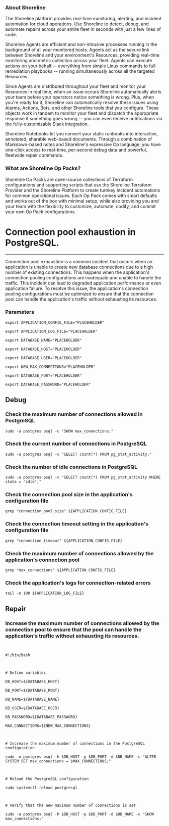 
### About Shoreline
The Shoreline platform provides real-time monitoring, alerting, and incident automation for cloud operations. Use Shoreline to detect, debug, and automate repairs across your entire fleet in seconds with just a few lines of code.

Shoreline Agents are efficient and non-intrusive processes running in the background of all your monitored hosts. Agents act as the secure link between Shoreline and your environment's Resources, providing real-time monitoring and metric collection across your fleet. Agents can execute actions on your behalf -- everything from simple Linux commands to full remediation playbooks -- running simultaneously across all the targeted Resources.

Since Agents are distributed throughout your fleet and monitor your Resources in real time, when an issue occurs Shoreline automatically alerts your team before your operators notice something is wrong. Plus, when you're ready for it, Shoreline can automatically resolve these issues using Alarms, Actions, Bots, and other Shoreline tools that you configure. These objects work in tandem to monitor your fleet and dispatch the appropriate response if something goes wrong -- you can even receive notifications via the fully-customizable Slack integration.

Shoreline Notebooks let you convert your static runbooks into interactive, annotated, sharable web-based documents. Through a combination of Markdown-based notes and Shoreline's expressive Op language, you have one-click access to real-time, per-second debug data and powerful, fleetwide repair commands.

### What are Shoreline Op Packs?
Shoreline Op Packs are open-source collections of Terraform configurations and supporting scripts that use the Shoreline Terraform Provider and the Shoreline Platform to create turnkey incident automations for common operational issues. Each Op Pack comes with smart defaults and works out of the box with minimal setup, while also providing you and your team with the flexibility to customize, automate, codify, and commit your own Op Pack configurations.

# Connection pool exhaustion in PostgreSQL.
---

Connection pool exhaustion is a common incident that occurs when an application is unable to create new database connections due to a high number of existing connections. This happens when the application's connection pooling configurations are inadequate and unable to handle the traffic. This incident can lead to degraded application performance or even application failure. To resolve this issue, the application's connection pooling configurations must be optimized to ensure that the connection pool can handle the application's traffic without exhausting its resources.

### Parameters
```shell
export APPLICATION_CONFIG_FILE="PLACEHOLDER"

export APPLICATION_LOG_FILE="PLACEHOLDER"

export DATABASE_NAME="PLACEHOLDER"

export DATABASE_HOST="PLACEHOLDER"

export DATABASE_USER="PLACEHOLDER"

export NEW_MAX_CONNECTIONS="PLACEHOLDER"

export DATABASE_PORT="PLACEHOLDER"

export DATABASE_PASSWORD="PLACEHOLDER"
```

## Debug

### Check the maximum number of connections allowed in PostgreSQL
```shell
sudo -u postgres psql -c "SHOW max_connections;"
```

### Check the current number of connections in PostgreSQL
```shell
sudo -u postgres psql -c "SELECT count(*) FROM pg_stat_activity;"
```

### Check the number of idle connections in PostgreSQL
```shell
sudo -u postgres psql -c "SELECT count(*) FROM pg_stat_activity WHERE state = 'idle';"
```

### Check the connection pool size in the application's configuration file
```shell
grep "connection_pool_size" ${APPLICATION_CONFIG_FILE}
```

### Check the connection timeout setting in the application's configuration file
```shell
grep "connection_timeout" ${APPLICATION_CONFIG_FILE}
```

### Check the maximum number of connections allowed by the application's connection pool
```shell
grep "max_connections" ${APPLICATION_CONFIG_FILE}
```

### Check the application's logs for connection-related errors
```shell
tail -n 100 ${APPLICATION_LOG_FILE}
```

## Repair

### Increase the maximum number of connections allowed by the connection pool to ensure that the pool can handle the application's traffic without exhausting its resources.
```shell


#!/bin/bash



# Define variables

DB_HOST=${DATABASE_HOST}

DB_PORT=${DATABASE_PORT}

DB_NAME=${DATABASE_NAME}

DB_USER=${DATABASE_USER}

DB_PASSWORD=${DATABASE_PASSWORD}

MAX_CONNECTIONS=${NEW_MAX_CONNECTIONS}



# Increase the maximum number of connections in the PostgreSQL configuration

sudo -u postgres psql -h $DB_HOST -p $DB_PORT -d $DB_NAME -c "ALTER SYSTEM SET max_connections = $MAX_CONNECTIONS;"



# Reload the PostgreSQL configuration

sudo systemctl reload postgresql



# Verify that the new maximum number of connections is set

sudo -u postgres psql -h $DB_HOST -p $DB_PORT -d $DB_NAME -c "SHOW max_connections;"


```